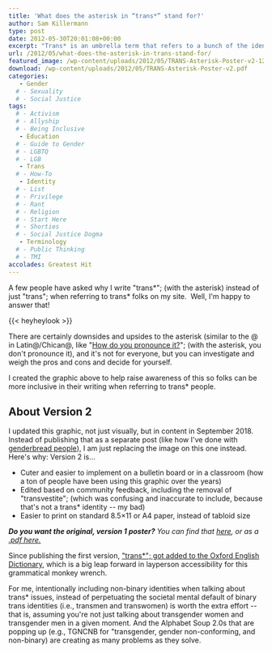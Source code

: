 ```yaml
---
title: 'What does the asterisk in “trans*” stand for?'
author: Sam Killermann
type: post
date: 2012-05-30T20:01:08+00:00
excerpt: "Trans* is an umbrella term that refers to a bunch of the identities within the gender identity spectrum. Here's a handy graphic that helps explain what I mean."
url: /2012/05/what-does-the-asterisk-in-trans-stand-for/
featured_image: /wp-content/uploads/2012/05/TRANS-Asterisk-Poster-v2-1200.png
download: /wp-content/uploads/2012/05/TRANS-Asterisk-Poster-v2.pdf
categories: 
   - Gender
  # - Sexuality
  # - Social Justice
tags:
  # - Activism
  # - Allyship
  # - Being Inclusive
   - Education
  # - Guide to Gender
  # - LGBTQ
  # - LGB
   - Trans
  # - How-To
   - Identity
  # - List
  # - Privilege
  # - Rant
  # - Religion
  # - Start Here
  # - Shorties
  # - Social Justice Dogma
   - Terminology
  # - Public Thinking
  # - TMI
accolades: Greatest Hit
---
```

A few people have asked why I write "trans\*"; (with the asterisk) instead of just "trans"; when referring to trans\* folks on my site.  Well, I'm happy to answer that!

{{< heyheylook >}}


There are certainly downsides and upsides to the asterisk (similar to the @ in Latin@/Chican@, like "<a href="http://www.npr.org/blogs/thetwo-way/2013/01/07/168818064/latin-offers-a-gender-neutral-choice-but-how-to-pronounce-it" target="_blank" rel="noopener">How do you pronounce it?</a>"; (with the asterisk, you don't pronounce it), and it's not for everyone, but you can investigate and weigh the pros and cons and decide for yourself.

I created the graphic above to help raise awareness of this so folks can be more inclusive in their writing when referring to trans* people.

## About Version 2

I updated this graphic, not just visually, but in content in September 2018. Instead of publishing that as a separate post (like how I've done with [genderbread people][2]), I am just replacing the image on this one instead. Here's why: Version 2 is&#8230;

  * Cuter and easier to implement on a bulletin board or in a classroom (how a ton of people have been using this graphic over the years)
  * Edited based on community feedback, including the removal of "transvestite"; (which was confusing and inaccurate to include, because that's not a trans* identity -- my bad)
  * Easier to print on standard 8.5&#215;11 or A4 paper, instead of tabloid size

<address>
  <strong>Do you want the original, version 1 poster?</strong> You can find that <a href="/wp-content/uploads/2012/05/trans-poster-900.jpg">here</a>, or as a <a href="/wp-content/uploads/2012/05/TRANS-Poster-11x17.pdf">.pdf here.</a>
</address>

Since publishing the first version, ["trans*"; got added to the Oxford English Dictionary][3], which is a big leap forward in layperson accessibility for this grammatical monkey wrench.

For me, intentionally including non-binary identities when talking about trans* issues, instead of perpetuating the societal mental default of binary trans identities (i.e., transmen and transwomen) is worth the extra effort -- that is, assuming you're not just talking about transgender women and transgender men in a given moment. And the Alphabet Soup 2.0s that are popping up (e.g., TGNCNB for "transgender, gender non-conforming, and non-binary) are creating as many problems as they solve.

 [1]: https://en.wikipedia.org/wiki/Wildcard_character
 [2]: /2012/03/the-genderbread-person-v2-0/
 [3]: http://time.com/5211799/what-does-trans-asterisk-star-mean-dictionary/